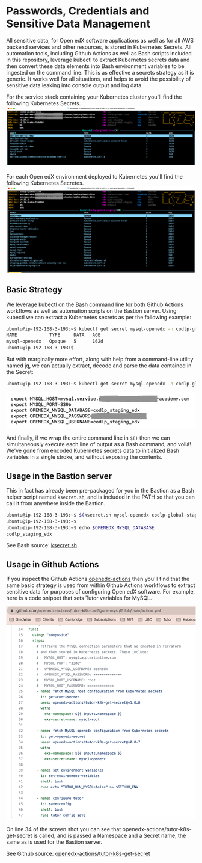 # Passwords, Credentials and Sensitive Data Management

All sensitive data, for Open edX software applications as well as for all AWS backend services and other resources, is stored in Kubernetes Secrets. All automation tools, including Github Actions as well as Bash scripts included in this repository, leverage kubectl to extract Kubernetes secrets data and then convert these data elements into Bash environment variables to be ingested on the command line. This is as effective a secrets strategy as it is generic. It works well for all situations, and helps to avoid the possibility of sensitive data leaking into console output and log data.

For the service stack containing your Kubernetes cluster you'll find the following Kubernetes Secrets.
![K8S Secrets Service Stack](./k8s-secrets-service-stack.png)

For each Open edX environment deployed to Kubernetes you'll find the following Kubernetes Secretes.
![K8S Secrets Open edX List](./k8s-secrets-openedx-list.png)

## Basic Strategy

We leverage kubectl on the Bash command line for both Github Actions workflows as well as automation scripts on the Bastion server. Using kubectl we can extract a Kubernetes secrets as per the following example:

```bash
ubuntu@ip-192-168-3-193:~$ kubectl get secret mysql-openedx -n codlp-global-staging
NAME            TYPE     DATA   AGE
mysql-openedx   Opaque   5      162d
ubuntu@ip-192-168-3-193:$
```

But with marginally more effort, along with help from a command-line utility named jq, we can actually extract, decode and parse the data contained in the Secret:

```bash
ubuntu@ip-192-168-3-193:~$ kubectl get secret mysql-openedx -n codlp-global-staging  -o json | jq  '.data | map_values(@base64d)' |   jq -r 'keys[] as $k | "export \($k|ascii_upcase)=\(.[$k])"'
```

![K8S Secrets kubectl parsed](./k8s-secrets-kubectl-2.png)

And finally, if we wrap the entire command line in ```$()``` then we can simultaneously execute each line of output as a Bash command, and voilá! We've gone from encoded Kubernetes secrets data to initialized Bash variables in a single stroke, and without exposing the contents.

## Usage in the Bastion server

This in fact has already been pre-packaged for you in the Bastion as a Bash helper script named ```ksecret.sh```, and is included in the PATH so that you can call it from anywhere inside the Bastion.

```bash
ubuntu@ip-192-168-3-193:~$ $(ksecret.sh mysql-openedx codlp-global-staging)
ubuntu@ip-192-168-3-193:~$
ubuntu@ip-192-168-3-193:~$ echo $OPENEDX_MYSQL_DATABASE
codlp_staging_edx
```

See Bash source: [ksecret.sh](../terraform/stacks/modules/ec2_bastion/scripts/ksecret.sh)

## Usage in Github Actions

If you inspect the Github Actions [openedx-actions](https://github.com/openedx-actions) then you'll find that the same basic strategy is used from within Github Actions workflows to extract sensitive data for purposes of configuring Open edX software. For example, here is a code snippet that sets Tutor variables for MySQL.

![openedx-actions Configure MySQL](./openedx-actions-configure-mysql.png)

On line 34 of the screen shot you can see that openedx-actions/tutor-k8s-get-secret is called, and is passed a Namespace and a Secret name, the same as is used for the Bastion server.

See Github source: [openedx-actions/tutor-k8s-get-secret](https://github.com/openedx-actions/tutor-k8s-get-secret)
